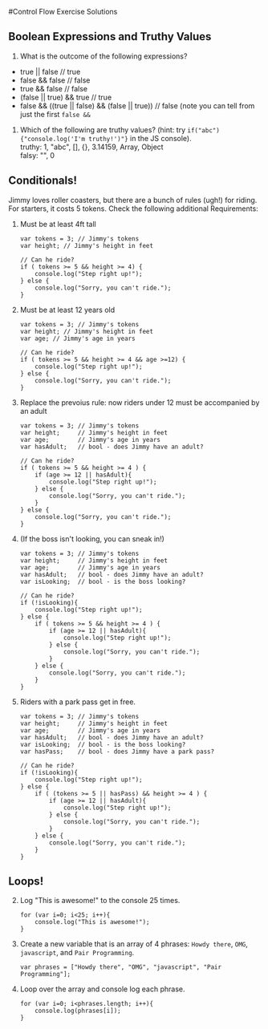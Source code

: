 #Control Flow Exercise Solutions

## Boolean Expressions and Truthy Values

1. What is the outcome of the following expressions?

  * true || false    	// true
  * false && false	// false
  * true && false	// false
  * (false || true) && true	// true
  * false && ((true || false) && (false || true))	// false (note you can tell from just the first `false &&`


1. Which of the following are truthy values? (hint: try `if("abc"){"console.log('I'm truthy!')"}` in the JS console).       
	truthy: 1, "abc", [], {}, 3.14159, Array, Object       
	falsy: "", 0    


## Conditionals!


Jimmy loves roller coasters, but there are a bunch of rules (ugh!) for riding. For starters, it costs 5 tokens. Check the following additional Requirements:

1. Must be at least 4ft tall

	```
	var tokens = 3; // Jimmy's tokens
	var height; // Jimmy's height in feet

	// Can he ride?
	if ( tokens >= 5 && height >= 4) {
	    console.log("Step right up!");
	} else {
	    console.log("Sorry, you can't ride.");
	}
	```

1. Must be at least 12 years old

	```
	var tokens = 3; // Jimmy's tokens
	var height; // Jimmy's height in feet
	var age; // Jimmy's age in years

	// Can he ride?
	if ( tokens >= 5 && height >= 4 && age >=12) {
	    console.log("Step right up!");
	} else {
	    console.log("Sorry, you can't ride.");
	}
	```


1. Replace the prevoius rule: now riders under 12 must be accompanied by an adult

	```
	var tokens = 3; // Jimmy's tokens
	var height; 	// Jimmy's height in feet
	var age; 		// Jimmy's age in years
	var hasAdult; 	// bool - does Jimmy have an adult?

	// Can he ride?
	if ( tokens >= 5 && height >= 4 ) {
		if (age >= 12 || hasAdult){
		    console.log("Step right up!");
		} else {
			console.log("Sorry, you can't ride.");
		}
	} else {
	    console.log("Sorry, you can't ride.");
	}
	```




1. (If the boss isn't looking, you can sneak in!)

    ```
	var tokens = 3; // Jimmy's tokens
	var height; 	// Jimmy's height in feet
	var age; 		// Jimmy's age in years
	var hasAdult; 	// bool - does Jimmy have an adult?
	var isLooking; 	// bool - is the boss looking?

	// Can he ride?
	if (!isLooking){
		console.log("Step right up!");
	} else {
		if ( tokens >= 5 && height >= 4 ) {
			if (age >= 12 || hasAdult){
			    console.log("Step right up!");
			} else {
				console.log("Sorry, you can't ride.");
			}
		} else {
		    console.log("Sorry, you can't ride.");
		}
	}
	```



1.  Riders with a park pass get in free.

    ```
	var tokens = 3; // Jimmy's tokens
	var height; 	// Jimmy's height in feet
	var age; 		// Jimmy's age in years
	var hasAdult; 	// bool - does Jimmy have an adult?
	var isLooking; 	// bool - is the boss looking?
	var hasPass; 	// bool - does Jimmy have a park pass?

	// Can he ride?
	if (!isLooking){
		console.log("Step right up!");
	} else {
		if ( (tokens >= 5 || hasPass) && height >= 4 ) {
			if (age >= 12 || hasAdult){
			    console.log("Step right up!");
			} else {
				console.log("Sorry, you can't ride.");
			}
		} else {
		    console.log("Sorry, you can't ride.");
		}
	}
	```



## Loops!

2. Log "This is awesome!" to the console 25 times.   
	```
	for (var i=0; i<25; i++){
		console.log("This is awesome!");
	}
	```


1. Create a new variable that is an array of 4 phrases: `Howdy there`, `OMG`, `javascript`, and `Pair Programming`.

	`var phrases = ["Howdy there", "OMG", "javascript", "Pair Programming"];`

5. Loop over the array and console log each phrase.

	```
	for (var i=0; i<phrases.length; i++){
		console.log(phrases[i]);
	}
	```
